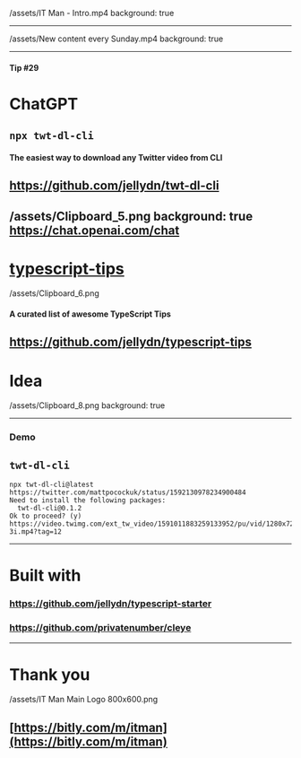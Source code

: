 
/assets/IT Man - Intro.mp4
background: true

---

/assets/New content every Sunday.mp4
background: true

---

#### Tip #29
# ChatGPT
## `npx twt-dl-cli`
#### The easiest way to download any Twitter video from CLI

https://github.com/jellydn/twt-dl-cli
---
/assets/Clipboard_5.png
background: true
https://chat.openai.com/chat
---
# [typescript-tips](https://github.com/jellydn/typescript-tips)

/assets/Clipboard_6.png
#### A curated list of awesome TypeScript Tips 

https://github.com/jellydn/typescript-tips
---
# Idea
/assets/Clipboard_8.png
background: true

---
### Demo
## `twt-dl-cli`

```
npx twt-dl-cli@latest https://twitter.com/mattpocockuk/status/1592130978234900484
Need to install the following packages:
  twt-dl-cli@0.1.2
Ok to proceed? (y)
https://video.twimg.com/ext_tw_video/1591011883259133952/pu/vid/1280x720/oM3LZAIR79Ytr-3i.mp4?tag=12
```

---
# Built with
### https://github.com/jellydn/typescript-starter
### https://github.com/privatenumber/cleye

---
# Thank you

/assets/IT Man Main Logo 800x600.png
## [https://bitly.com/m/itman](https://bitly.com/m/itman)
